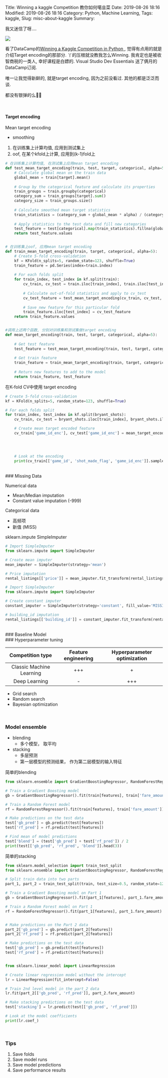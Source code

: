 Title: Winning a kaggle Competition 教你如何噶韭菜
Date: 2019-08-26 18:16
Modified: 2019-08-26 18:16
Category: Python, Machine Learning,
Tags: kaggle, 
Slug: misc-about-kaggle
Summary: 

我又迷信了呀....

<img src="{static}/images/sticker_newthing.webp" style="max-width: 30%">



看了DataCamp的[Winning a Kaggle Competition in Python ](https://www.datacamp.com/courses/winning-a-kaggle-competition-in-python/continue), 觉得有点用的就是介绍Target encoding的那部分. 丫的压根就没教我怎么Winning.  我肯定也是被收智商税的一类人, 幸好课程是白嫖的. Visual Studio Dev Essentials 送了俩月的DataCamp订阅.



唯一让我觉得新鲜的, 就是target encoding, 因为之前没看过. 其他的都是泛泛而谈.

都没有银弹的么🐱‍🐉


<br>

#### Target encoding

Mean target encoding

- smoothing





1. 在训练集上计算均值, 应用到测试集上
2. oof, 在某个kfold上计算, 应用到(k-1)fold上




```Python
# 在训练集上计算均值, 在测试集上应用mean target encoding
def test_mean_target_encoding(train, test, target, categorical, alpha=5):
    # Calculate global mean on the train data
    global_mean = train[target].mean()
    
    # Group by the categorical feature and calculate its properties
    train_groups = train.groupby(categorical)
    category_sum = train_groups[target].sum()
    category_size = train_groups.size()
    
    # Calculate smoothed mean target statistics
    train_statistics = (category_sum + global_mean * alpha) / (category_size + alpha)
    
    # Apply statistics to the test data and fill new categories
    test_feature = test[categorical].map(train_statistics).fillna(global_mean)
    return test_feature.values


# 在训练集上oof, 应用mean target encoding
def train_mean_target_encoding(train, target, categorical, alpha=5):
    # Create 5-fold cross-validation
    kf = KFold(n_splits=5, random_state=123, shuffle=True)
    train_feature = pd.Series(index=train.index)
    
    # For each folds split
    for train_index, test_index in kf.split(train):
        cv_train, cv_test = train.iloc[train_index], train.iloc[test_index]
      
        # Calculate out-of-fold statistics and apply to cv_test
        cv_test_feature = test_mean_target_encoding(cv_train, cv_test, target, categorical, alpha)
        
        # Save new feature for this particular fold
        train_feature.iloc[test_index] = cv_test_feature       
    return train_feature.values


#调用上述两个函数, 分别对训练集和测试集做target encoding
def mean_target_encoding(train, test, target, categorical, alpha=5):
  
    # Get test feature
    test_feature = test_mean_target_encoding(train, test, target, categorical, alpha)
    
    # Get train feature
    train_feature = train_mean_target_encoding(train, target, categorical, alpha)
    
    # Return new features to add to the model
    return train_feature, test_feature
```

在K-fold CV中使用 target encoding
```Python
# Create 5-fold cross-validation
kf = KFold(n_splits=5, random_state=123, shuffle=True)

# For each folds split
for train_index, test_index in kf.split(bryant_shots):
    cv_train, cv_test = bryant_shots.iloc[train_index], bryant_shots.iloc[test_index]

    # Create mean target encoded feature
    cv_train['game_id_enc'], cv_test['game_id_enc'] = mean_target_encoding(train=cv_train,
                                                                           test=cv_test,
                                                                           target='shot_made_flag',
                                                                           categorical='game_id',
                                                                           alpha=5)
    # Look at the encoding
    print(cv_train[['game_id', 'shot_made_flag', 'game_id_enc']].sample(n=1))
```

<br>
### Missing Data



Numerical data  
- Mean/Median imputation
- Constant value imputation (-999)

Categorical data  
- 高频项   
- 新值 (MISS)


sklearn.impute SimpleImputer
```Python
# Import SimpleImputer
from sklearn.impute import SimpleImputer

# Create mean imputer
mean_imputer = SimpleImputer(strategy='mean')

# Price imputation
rental_listings[['price']] = mean_imputer.fit_transform(rental_listings[['price']])

# Import SimpleImputer
from sklearn.impute import SimpleImputer

# Create constant imputer
constant_imputer = SimpleImputer(strategy='constant', fill_value='MISSING')

# building_id imputation
rental_listings[['building_id']] = constant_imputer.fit_transform(rental_listings[['building_id']])
```

<br>
### Baseline Model



<br>
### Hyperparameter tuning

|     Competition type     | Feature engineering | Hyperparameter  optimization |
| :----------------------: | :-----------------: | :--------------------------: |
| Classic Machine Learning |         +++         |              +               |
|      Deep Learning       |          -          |             +++              |



- Grid search
- Random search
- Bayesian optimization



<br>

### Model ensemble



- blending
  - 多个模型， 取平均
- stacking
  - 多层预测
  - 第一层模型的预测结果， 作为第二层模型的输入特征



简单的blending

```Python
from sklearn.ensemble import GradientBoostingRegressor, RandomForestRegressor

# Train a Gradient Boosting model
gb = GradientBoostingRegressor().fit(train[features], train['fare_amount'])

# Train a Random Forest model
rf = RandomForestRegressor().fit(train[features], train['fare_amount'])

# Make predictions on the test data
test['gb_pred'] = gb.predict(test[features])
test['rf_pred'] = rf.predict(test[features])

# Find mean of model predictions
test['blend'] = (test['gb_pred'] + test['rf_pred']) / 2
print(test[['gb_pred', 'rf_pred', 'blend']].head(3))
```



简单的stacking

```python
from sklearn.model_selection import train_test_split
from sklearn.ensemble import GradientBoostingRegressor, RandomForestRegressor

# Split train data into two parts
part_1, part_2 = train_test_split(train, test_size=0.5, random_state=123)

# Train a Gradient Boosting model on Part 1
gb = GradientBoostingRegressor().fit(part_1[features], part_1.fare_amount)

# Train a Random Forest model on Part 1
rf = RandomForestRegressor().fit(part_1[features], part_1.fare_amount)


# Make predictions on the Part 2 data
part_2['gb_pred'] = gb.predict(part_2[features])
part_2['rf_pred'] = rf.predict(part_2[features])

# Make predictions on the test data
test['gb_pred'] = gb.predict(test[features])
test['rf_pred'] = rf.predict(test[features])


from sklearn.linear_model import LinearRegression

# Create linear regression model without the intercept
lr = LinearRegression(fit_intercept=False)

# Train 2nd level model in the part_2 data
lr.fit(part_2[['gb_pred', 'rf_pred']], part_2.fare_amount)

# Make stacking predictions on the test data
test['stacking'] = lr.predict(test[['gb_pred', 'rf_pred']])

# Look at the model coefficients
print(lr.coef_)
```





<br>

### Tips

1. Save folds
2. Save model runs
3. Save model predictions
4. Save performance results